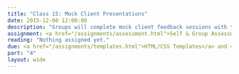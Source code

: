 ```yaml
---
title: "Class 15: Mock Client Presentations"
date: 2015-12-08 12:00:00
description: "Groups will complete mock client feedback sessions with the class, and the class will evaluate the sessions based on the project goals and usability testing results.  We'll also complete self assessments and the course evaluation."
assignment: <a href="/assignments/assessment.html">Self & Group Assessment</a>
reading: "Nothing assigned yet."
due: <a href="/assignments/templates.html">HTML/CSS Templates</a> and <a href="/assignments/styleguide.html">Style Guide & Pattern Library</a>
part: "4"
layout: wide
---
```


